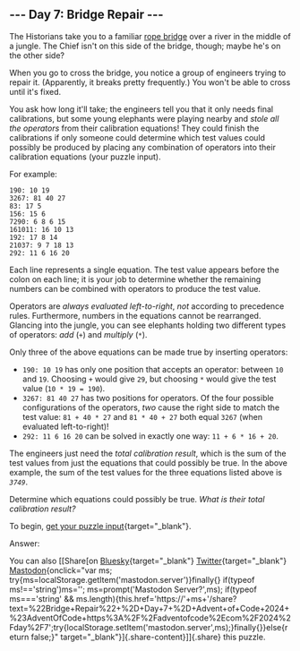 ## \-\-- Day 7: Bridge Repair \-\--

The Historians take you to a familiar [rope bridge](/2022/day/9) over a
river in the middle of a jungle. The Chief isn\'t on this side of the
bridge, though; maybe he\'s on the other side?

When you go to cross the bridge, you notice a group of engineers trying
to repair it. (Apparently, it breaks pretty frequently.) You won\'t be
able to cross until it\'s fixed.

You ask how long it\'ll take; the engineers tell you that it only needs
final calibrations, but some young elephants were playing nearby and
*stole all the operators* from their calibration equations! They could
finish the calibrations if only someone could determine which test
values could possibly be produced by placing any combination of
operators into their calibration equations (your puzzle input).

For example:

    190: 10 19
    3267: 81 40 27
    83: 17 5
    156: 15 6
    7290: 6 8 6 15
    161011: 16 10 13
    192: 17 8 14
    21037: 9 7 18 13
    292: 11 6 16 20

Each line represents a single equation. The test value appears before
the colon on each line; it is your job to determine whether the
remaining numbers can be combined with operators to produce the test
value.

Operators are *always evaluated left-to-right*, *not* according to
precedence rules. Furthermore, numbers in the equations cannot be
rearranged. Glancing into the jungle, you can see elephants holding two
different types of operators: *add* (`+`) and *multiply* (`*`).

Only three of the above equations can be made true by inserting
operators:

-   `190: 10 19` has only one position that accepts an operator: between
    `10` and `19`. Choosing `+` would give `29`, but choosing `*` would
    give the test value (`10 * 19 = 190`).
-   `3267: 81 40 27` has two positions for operators. Of the four
    possible configurations of the operators, *two* cause the right side
    to match the test value: `81 + 40 * 27` and `81 * 40 + 27` both
    equal `3267` (when evaluated left-to-right)!
-   `292: 11 6 16 20` can be solved in exactly one way:
    `11 + 6 * 16 + 20`.

The engineers just need the *total calibration result*, which is the sum
of the test values from just the equations that could possibly be true.
In the above example, the sum of the test values for the three equations
listed above is *`3749`*.

Determine which equations could possibly be true. *What is their total
calibration result?*

To begin, [get your puzzle input](7/input){target="_blank"}.

Answer:

You can also [\[Share[on
[Bluesky](https://bsky.app/intent/compose?text=%22Bridge+Repair%22+%2D+Day+7+%2D+Advent+of+Code+2024+%23AdventOfCode+https%3A%2F%2Fadventofcode%2Ecom%2F2024%2Fday%2F7){target="_blank"}
[Twitter](https://twitter.com/intent/tweet?text=%22Bridge+Repair%22+%2D+Day+7+%2D+Advent+of+Code+2024&url=https%3A%2F%2Fadventofcode%2Ecom%2F2024%2Fday%2F7&related=ericwastl&hashtags=AdventOfCode){target="_blank"}
[Mastodon](javascript:void(0);){onclick="var ms; try{ms=localStorage.getItem('mastodon.server')}finally{} if(typeof ms!=='string')ms=''; ms=prompt('Mastodon Server?',ms); if(typeof ms==='string' && ms.length){this.href='https://'+ms+'/share?text=%22Bridge+Repair%22+%2D+Day+7+%2D+Advent+of+Code+2024+%23AdventOfCode+https%3A%2F%2Fadventofcode%2Ecom%2F2024%2Fday%2F7';try{localStorage.setItem('mastodon.server',ms);}finally{}}else{return false;}"
target="_blank"}]{.share-content}\]]{.share} this puzzle.
